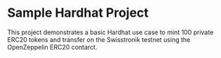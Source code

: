 # Sample Hardhat Project

This project demonstrates a basic Hardhat use case to mint 100 private ERC20 tokens and transfer on the Swisstronik testnet using the OpenZeppelin ERC20 contarct.
